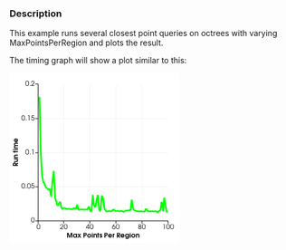 ### Description

This example runs several closest point queries on octrees with varying MaxPointsPerRegion and plots the result.

The timing graph will show a plot similar to this:

<img style="float:middle" src="https://raw.githubusercontent.com/Kitware/vtk-examples/gh-pages/src/SupplementaryData/Cxx/DataStructures/OctreeTimingDemo.png">
